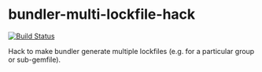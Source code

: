 # bundler-multi-lockfile-hack

[![Build Status](https://travis-ci.org/lincheney/bundler-multi-lockfile-hack.svg?branch=master)](https://travis-ci.org/lincheney/bundler-multi-lockfile-hack)

Hack to make bundler generate multiple lockfiles (e.g. for a particular group or sub-gemfile).
